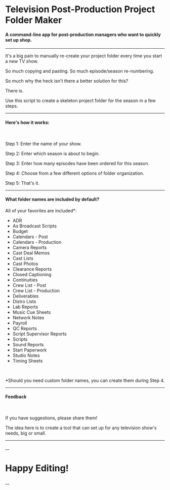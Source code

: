 __<h1>Television Post-Production Project Folder Maker</h1>__
<h4>A command-line app for post-production managers who want to quickly set up shop.</h4>
<hr>
<p>It's a big pain to manually re-create your project folder every time you start a new TV show.</p>
<p>So much copying and pasting. So much episode/season re-numbering.</p>
So much why the heck isn't there a better solution for this?<p>

<p>There is.</p>

<p>Use this script to create a skeleton project folder for the season in a few  steps.</p>
<hr>
<h4>Here's how it works:</h4>
<br>
<p>Step 1: Enter the name of your show.</p>

<p>Step 2: Enter which season is about to begin.</p>

<p>Step 3: Enter how many episodes have been ordered for this season.</p>

<p>Step 4: Choose from a few different options of folder organization.</p>

<p>Step 5: That's it.</p>
<hr>
<h4>What folder names are included by default?</h4>

<p>All of your favorites are included*:
<br>
<ul>
<li>ADR</li>
<li>As Broadcast Scripts</li>
<li>Budget</li>
<li>Calendars - Post</li>
<li>Calendars - Production</li>
<li>Camera Reports</li>
<li>Cast Deal Memos</li>
<li>Cast Lists</li>
<li>Cast Photos</li>
<li>Clearance Reports</li>
<li>Closed Captioning</li>
<li>Continuities</li>
<li>Crew List - Post</li>
<li>Crew List - Production</li>
<li>Deliverables</li>
<li>Distro Lists</li>
<li>Lab Reports</li>
<li>Music Cue Sheets</li>
<li>Network Notes</li>
<li>Payroll</li>
<li>QC Reports</li>
<li>Script Supervisor Reports</li>
<li>Scripts</li>
<li>Sound Reports</li>
<li>Start Paperwork</li>
<li>Studio Notes</li>
<li>Timing Sheets</li>
</ul>
<br>
<p>*Should you need custom folder names, you can create them during Step 4.</p>
<hr>
<h4>Feedback</h4>
<br>
<p>If you have suggestions, please share them!</p>
<p>The idea here is to create a tool that can set up for any television show's needs, big or small.</p>
<hr>
__<h1>Happy Editing!</h1>__

